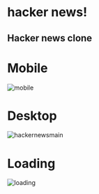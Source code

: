 # hacker news! 
## Hacker news clone
# Mobile
![mobile](https://user-images.githubusercontent.com/61165299/101947594-a31d7400-3be8-11eb-9ad6-caa3fad6cea6.png)
# Desktop
![hackernewsmain](https://user-images.githubusercontent.com/61165299/101947598-a3b60a80-3be8-11eb-8e29-88fc43e52479.png)
# Loading
![loading](https://user-images.githubusercontent.com/61165299/101947599-a3b60a80-3be8-11eb-8b88-3cb51a6e2a1f.png)
